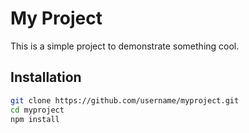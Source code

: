 # My Project

This is a simple project to demonstrate something cool.

## Installation
```bash
git clone https://github.com/username/myproject.git
cd myproject
npm install

